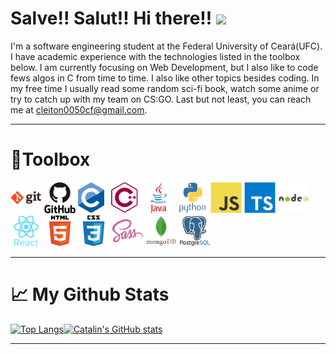 <h1> Salve!! Salut!! Hi there!! <img src="https://raw.githubusercontent.com/MartinHeinz/MartinHeinz/master/wave.gif" width="30px"></h1> 
I'm a software engineering student at the Federal University of Ceará(UFC). I have academic experience with the technologies listed in the toolbox below. 
I am currently focusing on Web Development, but I also like to code fews algos in C from time to time.
I also like other topics besides coding. In my free time I usually read some random sci-fi book, watch some anime or try to catch up with my team on CS:GO.
Last but not least, you can reach me at <a href="mailto:cleiton0050cf@gmail.com">cleiton0050cf@gmail.com</a>.

---

<h1>🧰Toolbox</h1>

<img src="https://raw.githubusercontent.com/devicons/devicon/master/icons/git/git-original-wordmark.svg" height="50" width="50"/> <img src="https://raw.githubusercontent.com/devicons/devicon/master/icons/github/github-original-wordmark.svg" height="50" width="50"/><img src="https://raw.githubusercontent.com/devicons/devicon/master/icons/c/c-original.svg" height="50" width="50"/>
<img src="https://raw.githubusercontent.com/devicons/devicon/master/icons/cplusplus/cplusplus-line.svg" height="50" width="50"/>
<img src="https://raw.githubusercontent.com/devicons/devicon/master/icons/java/java-original-wordmark.svg" height="50" width="50"/>
<img src="https://raw.githubusercontent.com/devicons/devicon/master/icons/python/python-original-wordmark.svg" height="50" width="50"/>
<img src="https://raw.githubusercontent.com/devicons/devicon/master/icons/javascript/javascript-original.svg" height="50" width="50"/>
<img src="https://raw.githubusercontent.com/devicons/devicon/master/icons/typescript/typescript-original.svg" height="50" width="50"/>
<img src="https://raw.githubusercontent.com/devicons/devicon/master/icons/nodejs/nodejs-original-wordmark.svg" height="50" width="50"/>
<img src="https://raw.githubusercontent.com/devicons/devicon/master/icons/react/react-original-wordmark.svg" height="50" width="50"/>
<img src="https://raw.githubusercontent.com/devicons/devicon/master/icons/html5/html5-original-wordmark.svg" height="50" width="50"/>
<img src="https://raw.githubusercontent.com/devicons/devicon/master/icons/css3/css3-original-wordmark.svg" height="50" width="50"/>
<img src="https://raw.githubusercontent.com/devicons/devicon/master/icons/sass/sass-original.svg" height="50" width="50"/>
<img src="https://raw.githubusercontent.com/devicons/devicon/master/icons/mongodb/mongodb-original-wordmark.svg" height="50" width="50"/>
<img src="https://raw.githubusercontent.com/devicons/devicon/master/icons/postgresql/postgresql-original-wordmark.svg" height="50" width="50"/>


---

<h1>&#x1f4c8; My Github Stats</h1>

[![Top Langs](https://github-readme-stats.vercel.app/api/top-langs/?username=Cleiton366&hide=java&theme=highcontrast&exclude_repo=Simple-Front-End,to-do-app&layout=compact&langs_count=10)](https://github.com/anuraghazra/github-readme-stats)[![Catalin's GitHub stats](https://github-readme-stats.vercel.app/api?username=Cleiton366&theme=highcontrast&hide=stars&count_private=true&show_icons=true)](https://github.com/anuraghazra/github-readme-stats)


---
